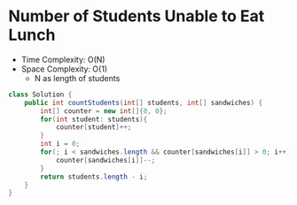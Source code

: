 # Number of Students Unable to Eat Lunch

- Time Complexity: O(N)
- Space Complexity: O(1)
  - N as length of students

```java
class Solution {
    public int countStudents(int[] students, int[] sandwiches) {
        int[] counter = new int[]{0, 0};
        for(int student: students){
            counter[student]++;
        }
        int i = 0;
        for(; i < sandwiches.length && counter[sandwiches[i]] > 0; i++){
            counter[sandwiches[i]]--;
        }
        return students.length - i;
    }
}
```
